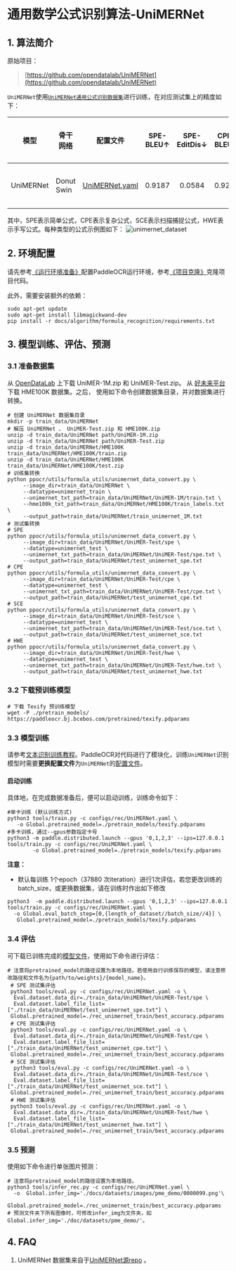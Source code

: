 # 通用数学公式识别算法-UniMERNet

## 1. 算法简介

原始项目：
> [https://github.com/opendatalab/UniMERNet](https://github.com/opendatalab/UniMERNet)


`UniMERNet`使用[`UniMERNet通用公式识别数据集`](https://opendatalab.com/OpenDataLab/UniMER-Dataset)进行训练，在对应测试集上的精度如下：

| 模型        | 骨干网络       | 配置文件                                                  | SPE-<br/>BLEU↑ | SPE-<br/>EditDis↓ | CPE-<br/>BLEU↑  |CPE-<br/>EditDis↓ | SCE-<br/>BLEU↑ | SCE-<br/>EditDis↓ | HWE-<br/>BLEU↑ | HWE-<br/>EditDis↓ | 下载链接 |
|-----------|------------|-------------------------------------------------------|:--------------:|:-----------------:|:----------:|:----------------:|:---------:|:-----------------:|:--------------:|:-----------------:|-------|
| UniMERNet | Donut Swin | [UniMERNet.yaml](../../../../configs/rec/UniMERNet.yaml) |     0.9187     |      0.0584       |  0.9252    |      0.0596      | 0.6068 |     0.2297        |   0.9157|     0.0546           |[训练模型](https://paddleocr.bj.bcebos.com/contribution/rec_unimernet_train.tar)|

其中，SPE表示简单公式，CPE表示复杂公式，SCE表示扫描捕捉公式，HWE表示手写公式。每种类型的公式示例图如下：
![unimernet_dataset](https://github.com/user-attachments/assets/fb801a36-5614-4031-8585-700bd9f8fb2e)

## 2. 环境配置
请先参考[《运行环境准备》](../../ppocr/environment.md)配置PaddleOCR运行环境，参考[《项目克隆》](../../ppocr/blog/clone.md)克隆项目代码。

此外，需要安装额外的依赖：
```shell
sudo apt-get update
sudo apt-get install libmagickwand-dev
pip install -r docs/algorithm/formula_recognition/requirements.txt
```

## 3. 模型训练、评估、预测

### 3.1 准备数据集

从 [OpenDataLab](https://opendatalab.com/OpenDataLab/UniMER-Dataset) 上下载 UniMER-1M.zip 和 UniMER-Test.zip。
从 [好未来平台](https://ai.100tal.com/dataset) 下载 HME100K 数据集。之后， 使用如下命令创建数据集目录，并对数据集进行转换。

```shell
# 创建 UniMERNet 数据集目录
mkdir -p train_data/UniMERNet
# 解压 UniMERNet 、 UniMER-Test.zip 和 HME100K.zip
unzip -d train_data/UniMERNet path/UniMER-1M.zip
unzip -d train_data/UniMERNet path/UniMER-Test.zip
unzip -d train_data/UniMERNet/HME100K train_data/UniMERNet/HME100K/train.zip
unzip -d train_data/UniMERNet/HME100K train_data/UniMERNet/HME100K/test.zip
# 训练集转换   
python ppocr/utils/formula_utils/unimernet_data_convert.py \
     --image_dir=train_data/UniMERNet \
     --datatype=unimernet_train \
     --unimernet_txt_path=train_data/UniMERNet/UniMER-1M/train.txt \
     --hme100k_txt_path=train_data/UniMERNet/HME100K/train_labels.txt \
     --output_path=train_data/UniMERNet/train_unimernet_1M.txt
# 测试集转换
# SPE
python ppocr/utils/formula_utils/unimernet_data_convert.py \
     --image_dir=train_data/UniMERNet/UniMER-Test/spe \
     --datatype=unimernet_test \
     --unimernet_txt_path=train_data/UniMERNet/UniMER-Test/spe.txt \
     --output_path=train_data/UniMERNet/test_unimernet_spe.txt
# CPE
python ppocr/utils/formula_utils/unimernet_data_convert.py \
     --image_dir=train_data/UniMERNet/UniMER-Test/cpe \
     --datatype=unimernet_test \
     --unimernet_txt_path=train_data/UniMERNet/UniMER-Test/cpe.txt \
     --output_path=train_data/UniMERNet/test_unimernet_cpe.txt
# SCE
python ppocr/utils/formula_utils/unimernet_data_convert.py \
     --image_dir=train_data/UniMERNet/UniMER-Test/sce \
     --datatype=unimernet_test \
     --unimernet_txt_path=train_data/UniMERNet/UniMER-Test/sce.txt \
     --output_path=train_data/UniMERNet/test_unimernet_sce.txt
# HWE
python ppocr/utils/formula_utils/unimernet_data_convert.py \
     --image_dir=train_data/UniMERNet/UniMER-Test/hwe \
     --datatype=unimernet_test \
     --unimernet_txt_path=train_data/UniMERNet/UniMER-Test/hwe.txt \
     --output_path=train_data/UniMERNet/test_unimernet_hwe.txt
```


### 3.2 下载预训练模型

```shell
# 下载 Texify 预训练模型
wget -P ./pretrain_models/ https://paddleocr.bj.bcebos.com/pretrained/texify.pdparams
```


### 3.3 模型训练

请参考[文本识别训练教程](../../ppocr/model_train/recognition.md)。PaddleOCR对代码进行了模块化，训练`UniMERNet`识别模型时需要**更换配置文件**为`UniMERNet`的[配置文件](https://github.com/PaddlePaddle/PaddleOCR/blob/main/configs/rec/UniMERNet.yaml)。

#### 启动训练


具体地，在完成数据准备后，便可以启动训练，训练命令如下：
```shell
#单卡训练 (默认训练方式)
python3 tools/train.py -c configs/rec/UniMERNet.yaml \
   -o Global.pretrained_model=./pretrain_models/texify.pdparams
#多卡训练，通过--gpus参数指定卡号
python3 -m paddle.distributed.launch --gpus '0,1,2,3' --ips=127.0.0.1   tools/train.py -c configs/rec/UniMERNet.yaml \
        -o Global.pretrained_model=./pretrain_models/texify.pdparams
```

**注意：**

- 默认每训练 1个epoch（37880 次iteration）进行1次评估，若您更改训练的batch_size，或更换数据集，请在训练时作出如下修改
```
python3  -m paddle.distributed.launch --gpus '0,1,2,3' --ips=127.0.0.1   tools/train.py -c configs/rec/UniMERNet.yaml \
  -o Global.eval_batch_step=[0,{length_of_dataset//batch_size//4}] \
   Global.pretrained_model=./pretrain_models/texify.pdparams
```

### 3.4 评估

可下载已训练完成的[模型文件](https://paddleocr.bj.bcebos.com/contribution/rec_unimernet_train.tar)，使用如下命令进行评估：

```shell
# 注意将pretrained_model的路径设置为本地路径。若使用自行训练保存的模型，请注意修改路径和文件名为{path/to/weights}/{model_name}。
 # SPE 测试集评估
 python3 tools/eval.py -c configs/rec/UniMERNet.yaml -o \
  Eval.dataset.data_dir=./train_data/UniMERNet/UniMER-Test/spe \
  Eval.dataset.label_file_list=["./train_data/UniMERNet/test_unimernet_spe.txt"] \
 Global.pretrained_model=./rec_unimernet_train/best_accuracy.pdparams
 # CPE 测试集评估
 python3 tools/eval.py -c configs/rec/UniMERNet.yaml -o \
  Eval.dataset.data_dir=./train_data/UniMERNet/UniMER-Test/cpe \
  Eval.dataset.label_file_list=["./train_data/UniMERNet/test_unimernet_cpe.txt"] \
 Global.pretrained_model=./rec_unimernet_train/best_accuracy.pdparams
 # SCE 测试集评估
  python3 tools/eval.py -c configs/rec/UniMERNet.yaml -o \
  Eval.dataset.data_dir=./train_data/UniMERNet/UniMER-Test/sce \
  Eval.dataset.label_file_list=["./train_data/UniMERNet/test_unimernet_sce.txt"] \
 Global.pretrained_model=./rec_unimernet_train/best_accuracy.pdparams
 # HWE 测试集评估
 python3 tools/eval.py -c configs/rec/UniMERNet.yaml -o \
  Eval.dataset.data_dir=./train_data/UniMERNet/UniMER-Test/hwe \
  Eval.dataset.label_file_list=["./train_data/UniMERNet/test_unimernet_hwe.txt"] \
 Global.pretrained_model=./rec_unimernet_train/best_accuracy.pdparams

```

### 3.5 预测

使用如下命令进行单张图片预测：
```shell
# 注意将pretrained_model的路径设置为本地路径。
python3 tools/infer_rec.py -c configs/rec/UniMERNet.yaml \
  -o  Global.infer_img='./docs/datasets/images/pme_demo/0000099.png'\
   Global.pretrained_model=./rec_unimernet_train/best_accuracy.pdparams
# 预测文件夹下所有图像时，可修改infer_img为文件夹，如 Global.infer_img='./doc/datasets/pme_demo/'。
```

## 4. FAQ

1. UniMERNet 数据集来自于[UniMERNet源repo](https://github.com/opendatalab/UniMERNet) 。
